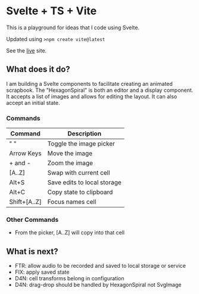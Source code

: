 # Svelte + TS + Vite

This is a playground for ideas that I code using Svelte.

Updated using `>npm create vite@latest`

See the [live](https://ca0v.github.io/svelte-lab) site.

## What does it do?

I am building a Svelte components to facilitate creating an animated scrapbook.
The "HexagonSpiral" is both an editor and a display component.  
It accepts a list of images and allows for editing the layout.
It can also accept an initial state.

### Commands

| Command | Description |
| -       | -            |
| " "     | Toggle the image picker |
| Arrow Keys | Move the image |
| + and - | Zoom the image |
| [A..Z]    | Swap with current cell |
| Alt+S   | Save edits to local storage|
|Alt+C    |Copy state to clipboard|
|Shift+[A..Z]| Focus names cell|

### Other Commands

* From the picker, [A..Z] will copy into that cell

## What is next?

* FTR: allow audio to be recorded and saved to local storage or service
* FIX: apply saved state
* D4N: cell transforms belong in configuration
* D4N: drag-drop should be handled by HexagonSpiral not SvgImage
